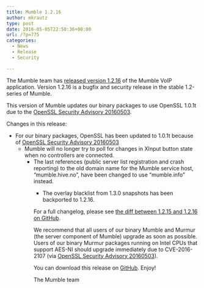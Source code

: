 ```yaml
---
title: Mumble 1.2.16
author: mkrautz
type: post
date: 2016-05-05T22:50:36+00:00
url: /?p=775
categories:
  - News
  - Release
  - Security

---
```

<img class="alignleft size-full wp-image-232" title="Mumblesoftwarelogo" src="http://mumble.sourceforge.net/w/logo.png" alt="" />The Mumble team has [released version 1.2.16][1] of the Mumble VoIP application. Version 1.2.16 is a bugfix and security release in the stable 1.2-series of Mumble.

This version of Mumble updates our binary packages to use OpenSSL 1.0.1t due to the [OpenSSL Security Advisory 20160503][2].

<!--more-->

Changes in this release:

  * For our binary packages, OpenSSL has been updated to 1.0.1t because of [OpenSSL Security Advisory 20160503][2] 
      * Mumble will no longer try to poll for changes in XInput button state when no controllers are connected. 
          * The last references (public server list registration and crash reporting) to the old domain name for the Mumble service host, &#8220;mumble.hive.no&#8221;, have been changed to use &#8220;mumble.info&#8221; instead. 
              * The overlay blacklist from 1.3.0 snapshots has been backported to 1.2.16. </ul> 
                For a full changelog, please see [the diff between 1.2.15 and 1.2.16 on GitHub][3].
                
                We recommend that all users of our binary Mumble and Murmur (the server component of Mumble) upgrade as soon as possible. Users of our binary Murmur packages running on Intel CPUs that support AES-NI should upgrade immediately due to CVE-2016-2107 (via [OpenSSL Security Advisory 20160503][2]).
                
                You can download this release on [GitHub][4]. Enjoy!
                
                The Mumble team

 [1]: https://github.com/mumble-voip/mumble/releases/tag/1.2.16
 [2]: https://www.openssl.org/news/secadv/20160503.txt
 [3]: https://github.com/mumble-voip/mumble/compare/1.2.15...1.2.16
 [4]: https://github.com/mumble-voip/mumble/releases/tag/1.2.16 "https://github.com/mumble-voip/mumble/releases/tag/1.2.16"